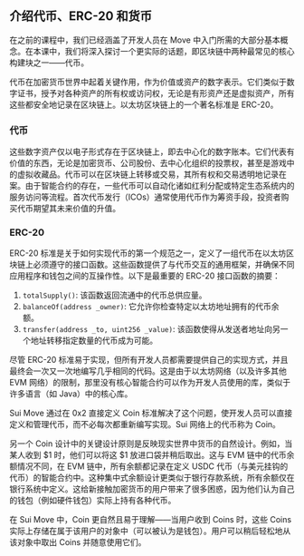 ## 介绍代币、ERC-20 和货币

在之前的课程中，我们已经涵盖了开发人员在 Move 中入门所需的大部分基本概念。在本课中，我们将深入探讨一个更实际的话题，即区块链中两种最常见的核心构建块之一——代币。

代币在加密货币世界中起着关键作用，作为价值或资产的数字表示。它们类似于数字证书，授予对各种资产的所有权或访问权，无论是有形资产还是虚拟资产，所有这些都安全地记录在区块链上。以太坊区块链上的一个著名标准是 ERC-20。

### 代币

这些数字资产仅以电子形式存在于区块链上，即去中心化的数字账本。它们代表有价值的东西，无论是加密货币、公司股份、去中心化组织的投票权，甚至是游戏中的虚拟收藏品。代币可以在区块链上转移或交易，其所有权和交易透明地记录在案。由于智能合约的存在，一些代币可以自动化诸如红利分配或特定生态系统内的服务访问等流程。首次代币发行（ICOs）通常使用代币作为筹资手段，投资者购买代币期望其未来价值的升值。

### ERC-20

ERC-20 标准是关于如何实现代币的第一个规范之一，定义了一组代币在以太坊区块链上必须遵守的接口函数。这些函数提供了与代币交互的通用框架，并确保不同应用程序和钱包之间的互操作性。以下是最重要的 ERC-20 接口函数的摘要：

1. `totalSupply()`: 该函数返回流通中的代币总供应量。
2. `balanceOf(address _owner)`: 它允许你检查特定以太坊地址拥有的代币余额。
3. `transfer(address _to, uint256 _value)`: 该函数使得从发送者地址向另一个地址转移指定数量的代币成为可能。

尽管 ERC-20 标准易于实现，但所有开发人员都需要提供自己的实现方式，并且最终会一次又一次地编写几乎相同的代码。这是由于以太坊网络（以及许多其他 EVM 网络）的限制，那里没有核心智能合约可以作为开发人员使用的库，类似于许多语言（如 Java）中的核心库。

Sui Move 通过在 0x2 直接定义 Coin 标准解决了这个问题，使开发人员可以直接定义和管理代币，而不必每次都重新编写实现。Sui 网络上的代币称为 Coin。

另一个 Coin 设计中的关键设计原则是反映现实世界中货币的自然设计。例如，当某人收到 $1 时，他们可以将这 $1 放进口袋并稍后取出。这与 EVM 链中的代币余额情况不同，在 EVM 链中，所有余额都记录在定义 USDC 代币（与美元挂钩的代币）的智能合约中。这种集中式余额设计更类似于银行存款系统，所有余额仅在银行系统中定义。这给新接触加密货币的用户带来了很多困惑，因为他们认为自己的钱包（例如硬件钱包）实际上持有各种代币。

在 Sui Move 中，Coin 更自然且易于理解——当用户收到 Coins 时，这些 Coins 实际上存储在属于该用户的对象中（可以被认为是钱包）。用户可以稍后轻松地从该对象中取出 Coins 并随意使用它们。